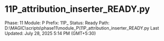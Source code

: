 # 11P_attribution_inserter_READY.py

Phase: 11
Module: P
Prefix: 11P_
Status: Ready
Path: D:\MAGIC\scripts\phase11\module_P\11P_attribution_inserter_READY.py
Last Updated: July 28, 2025 5:14 PM (GMT+5:30)
